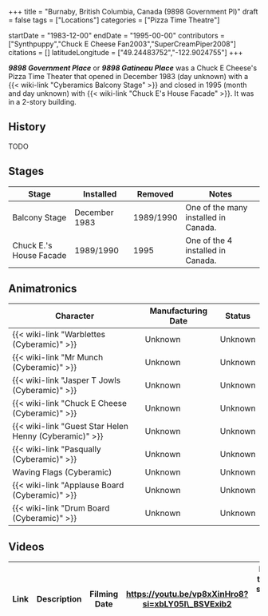 +++
title = "Burnaby, British Columbia, Canada (9898 Government Pl)"
draft = false
tags = ["Locations"]
categories = ["Pizza Time Theatre"]


startDate = "1983-12-00"
endDate = "1995-00-00"
contributors = ["Synthpuppy","Chuck E Cheese Fan2003","SuperCreamPiper2008"]
citations = []
latitudeLongitude = ["49.24483752","-122.9024755"]
+++

***9898 Government Place*** or ***9898 Gatineau Place*** was a Chuck E Cheese's Pizza Time Theater that opened in December 1983 (day unknown) with a {{< wiki-link "Cyberamics Balcony Stage" >}} and closed in 1995 (month and day unknown) with {{< wiki-link "Chuck E's House Facade" >}}. It was in a 2-story building.

## History

TODO

## Stages

| Stage                   | Installed     | Removed   | Notes                                |
|-------------------------|---------------|-----------|--------------------------------------|
| Balcony Stage           | December 1983 | 1989/1990 | One of the many installed in Canada. |
| Chuck E.'s House Facade | 1989/1990     | 1995      | One of the 4 installed in Canada.    |

## Animatronics

| Character                                                    | Manufacturing Date | Status  |
|--------------------------------------------------------------|--------------------|---------|
| {{< wiki-link "Warblettes (Cyberamic)" >}}             | Unknown            | Unknown |
| {{< wiki-link "Mr Munch (Cyberamic)" >}}               | Unknown            | Unknown |
| {{< wiki-link "Jasper T Jowls (Cyberamic)" >}}         | Unknown            | Unknown |
| {{< wiki-link "Chuck E Cheese (Cyberamic)" >}}         | Unknown            | Unknown |
| {{< wiki-link "Guest Star Helen Henny (Cyberamic)" >}} | Unknown            | Unknown |
| {{< wiki-link "Pasqually (Cyberamic)" >}}              | Unknown            | Unknown |
| Waving Flags (Cyberamic)                                     | Unknown            | Unknown |
| {{< wiki-link "Applause Board (Cyberamic)" >}}         | Unknown            | Unknown |
| {{< wiki-link "Drum Board (Cyberamic)" >}}             | Unknown            | Unknown |

## Videos

| Link | Description | Filming Date | https://youtu.be/vp8xXinHro8?si=xbLY05I\_BSVExib2 | Footage of the interior, showcasing the game rooms, C-stage and King | 1990 |
|------|-------------|--------------|---------------------------------------------------|----------------------------------------------------------------------|------|